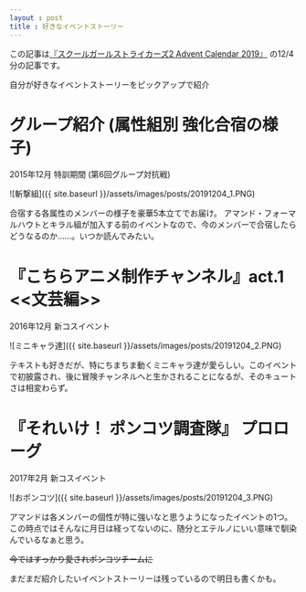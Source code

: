 ```yaml
---
layout : post
title : 好きなイベントストーリー
---
```


この記事は[『スクールガールストライカーズ2 Advent Calendar 2019』](https://adventar.org/calendars/4503) の12/4分の記事です。

自分が好きなイベントストーリーをピックアップで紹介

# グループ紹介 (属性組別 強化合宿の様子) 
2015年12月 特訓期間 (第6回グループ対抗戦)

![斬撃組]({{ site.baseurl }}/assets/images/posts/20191204_1.PNG)


合宿する各属性のメンバーの様子を豪華5本立てでお届け。
アマンド・フォーマルハウトとキラル組が加入する前のイベントなので、今のメンバーで合宿したらどうなるのか……。いつか読んでみたい。

# 『こちらアニメ制作チャンネル』act.1 <<文芸編>>
2016年12月 新コスイベント

![ミニキャラ達]({{ site.baseurl }}/assets/images/posts/20191204_2.PNG)


テキストも好きだが、特にちまちま動くミニキャラ達が愛らしい。このイベントで初披露され、後に冒険チャンネルへと生かされることになるが、そのキュートさは相変わらず。

# 『それいけ！ ポンコツ調査隊』 プロローグ
2017年2月 新コスイベント

![おポンコツ]({{ site.baseurl }}/assets/images/posts/20191204_3.PNG)


アマンドは各メンバーの個性が特に強いなと思うようになったイベントの1つ。この時点ではそんなに月日は経ってないのに、随分とエテルノにいい意味で馴染んでいるなぁと思う。

~~今ではすっかり愛されポンコツチームに~~



まだまだ紹介したいイベントストーリーは残っているので明日も書くかも。